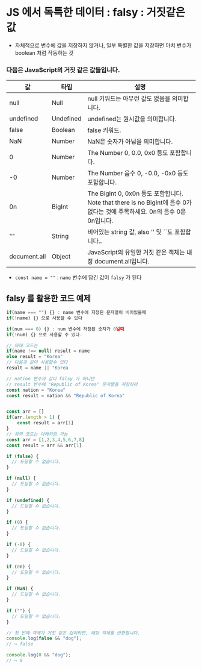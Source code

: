 # JS 에서 독특한 데이터 : falsy : 거짓같은 값

- 자체적으로 변수에 값을 저장하지 않거나, 일부 특별한 값을 저장하면 마치 변수가 boolean 처럼 작동하는 것

### 다음은 JavaScript의 거짓 같은 값들입니다.

| 값           | 타입      | 설명                                                                                                                        |
| ------------ | --------- | --------------------------------------------------------------------------------------------------------------------------- |
| null         | Null      | null 키워드는 아무런 값도 없음을 의미합니다.                                                                                |
| undefined    | Undefined | undefined는 원시값을 의미합니다.                                                                                            |
| false        | Boolean   | false 키워드.                                                                                                               |
| NaN          | Number    | NaN은 숫자가 아님을 의미합니다.                                                                                             |
| 0            | Number    | The Number 0, 0.0, 0x0 등도 포함합니다.                                                                                     |
| -0           | Number    | The Number 음수 0, -0.0, -0x0 등도 포함합니다.                                                                              |
| 0n           | BigInt    | The BigInt 0, 0x0n 등도 포함합니다. Note that there is no BigInt에 음수 0가 없다는 것에 주목하세요. 0n의 음수 0은 0n입니다. |
| ""           | String    | 비어있는 string 값, also '' 및 ``도 포함합니다..                                                                            |
| document.all | Object    | JavaScript의 유일한 거짓 같은 객체는 내장 document.all입니다.                                                               |

- `const name = ""` : `name` 변수에 담긴 값이 `falsy` 가 된다

## falsy 를 활용한 코드 예제

```js
if(name === "") {} : name 변수에 저장된 문자열이 비어있을때
if(!name) {} 으로 사용할 수 있다

if(num === 0) {} : num 변수에 저장된 숫자가 0일때
if(!num) {} 으로 사용할 수 있다.

// 아래 코드는
if(name !== null) result = name
else result = "Korea"
// 다음과 같이 사용할수 있다
result = name || "Korea

// nation 변수의 값이 falsy 가 아니면
// result 변수에 "Republic of Korea" 문자열을 저장하라
const nation = "Korea"
const result = nation && "Republic of Korea"


const arr = []
if(arr.length > 1) {
    const result = arr[1]
}
// 위의 코드는 아래처럼 가능
const arr = [1,2,3,4,5,6,7,8]
const result = arr && arr[1]
```

```js
if (false) {
  // 도달할 수 없습니다.
}

if (null) {
  // 도달할 수 없습니다.
}

if (undefined) {
  // 도달할 수 없습니다.
}

if (0) {
  // 도달할 수 없습니다.
}

if (-0) {
  // 도달할 수 없습니다.
}

if (0n) {
  // 도달할 수 없습니다.
}

if (NaN) {
  // 도달할 수 없습니다.
}

if ("") {
  // 도달할 수 없습니다.
}
```

```js
// 첫 번째 객체가 거짓 같은 값이라면, 해당 객체를 반환합니다.
console.log(false && "dog");
// ↪ false

console.log(0 && "dog");
// ↪ 0
```

